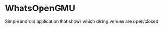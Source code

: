 WhatsOpenGMU
============
Simple android application that shows which dining venues are open/closed
